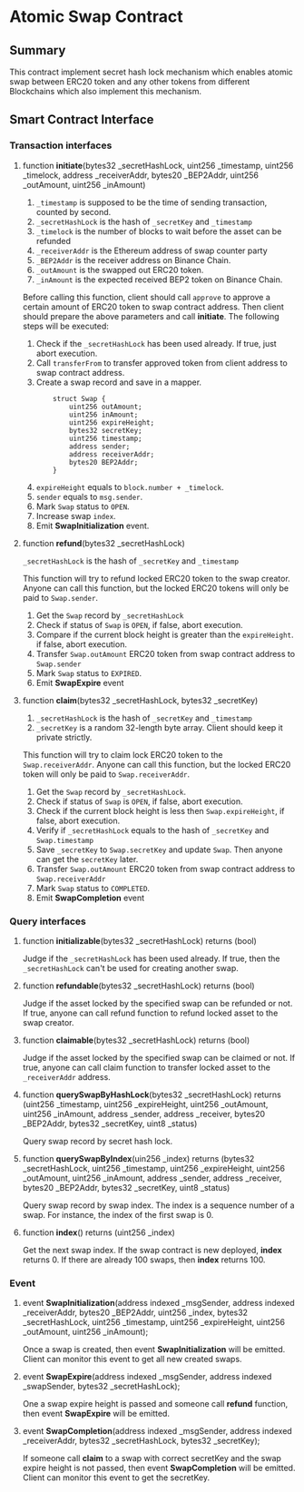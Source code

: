# Atomic Swap Contract

## Summary

This contract implement secret hash lock mechanism which enables atomic swap between ERC20 token and any other tokens from different Blockchains which also implement this mechanism. 

## Smart Contract Interface

### Transaction interfaces

1. function **initiate**(bytes32 _secretHashLock, uint256 _timestamp, uint256 _timelock, address _receiverAddr, bytes20 _BEP2Addr, uint256 _outAmount, uint256 _inAmount)
    1. `_timestamp` is supposed to be the time of sending transaction, counted by second.
    2. `_secretHashLock` is the hash of `_secretKey` and `_timestamp`
    3. `_timelock` is the number of blocks to wait before the asset can be refunded
    4. `_receiverAddr` is the Ethereum address of swap counter party
    5. `_BEP2Addr` is the receiver address on Binance Chain. 
    6. `_outAmount` is the swapped out ERC20 token.
    7. `_inAmount` is the expected received BEP2 token on Binance Chain.
    
    Before calling this function, client should call `approve` to approve a certain amount of ERC20 token to swap contract address. Then client should prepare the above parameters and call **initiate**.
    The following steps will be executed:
    1. Check if the `_secretHashLock` has been used already. If true, just abort execution.
    2. Call `transferFrom` to transfer approved token from client address to swap contract address.
    3. Create a swap record and save in a mapper.
        ```
            struct Swap {
                uint256 outAmount;
                uint256 inAmount;
                uint256 expireHeight;
                bytes32 secretKey;
                uint256 timestamp;
                address sender;
                address receiverAddr;
                bytes20 BEP2Addr;
            }
        ```
    4. `expireHeight` equals to `block.number + _timelock`.
    5. `sender` equals to `msg.sender`.
    6. Mark `Swap` status to `OPEN`.
    7. Increase swap `index`.
    8. Emit **SwapInitialization** event.
    
2. function **refund**(bytes32 _secretHashLock)
    
    `_secretHashLock` is the hash of `_secretKey` and `_timestamp`
    
    This function will try to refund locked ERC20 token to the swap creator. Anyone can call this function, but the locked ERC20 tokens will only be paid to `Swap.sender`.
    1. Get the `Swap` record by `_secretHashLock`
    2. Check if status of `Swap` is `OPEN`, if false, abort execution.
    3. Compare if the current block height is greater than the `expireHeight`. if false, abort execution.
    4. Transfer `Swap.outAmount` ERC20 token from swap contract address to `Swap.sender`
    5. Mark `Swap` status to `EXPIRED`.
    6. Emit **SwapExpire** event
    
3. function **claim**(bytes32 _secretHashLock, bytes32 _secretKey)
    1. `_secretHashLock` is the hash of `_secretKey` and `_timestamp`
    2. `_secretKey` is a random 32-length byte array. Client should keep it private strictly.
    
    This function will try to claim lock ERC20 token to the `Swap.receiverAddr`. Anyone can call this function, but the locked ERC20 token will only be paid to `Swap.receiverAddr`.
    1. Get the `Swap` record by `_secretHashLock`.
    2. Check if status of `Swap` is `OPEN`, if false, abort execution.
    3. Check if the current block height is less then `Swap.expireHeight`, if false, abort execution.
    4. Verify if `_secretHashLock` equals to the hash of `_secretKey` and `Swap.timestamp`
    5. Save `_secretKey` to `Swap.secretKey` and update `Swap`. Then anyone can get the `secretKey` later.
    6. Transfer `Swap.outAmount` ERC20 token from swap contract address to `Swap.receiverAddr`
    7. Mark `Swap` status to `COMPLETED`.
    8. Emit **SwapCompletion** event

### Query interfaces

1. function **initializable**(bytes32 _secretHashLock) returns (bool)
    
    Judge if the `_secretHashLock` has been used already. If true, then the `_secretHashLock` can't be used for creating another swap.
    
2. function **refundable**(bytes32 _secretHashLock) returns (bool)

    Judge if the asset locked by the specified swap can be refunded or not. If true, anyone can call refund function to refund locked asset to the swap creator.
    
3. function **claimable**(bytes32 _secretHashLock) returns (bool)

    Judge if the asset locked by the specified swap can be claimed or not. If true, anyone can call claim function to transfer locked asset to the `_receiverAddr` address.

4. function **querySwapByHashLock**(bytes32 _secretHashLock) returns (uint256 _timestamp,  uint256 _expireHeight, uint256 _outAmount, uint256 _inAmount, address _sender, address _receiver, bytes20 _BEP2Addr, bytes32 _secretKey, uint8 _status)

    Query swap record by secret hash lock.
    
5. function **querySwapByIndex**(uin256 _index) returns (bytes32 _secretHashLock, uint256 _timestamp, uint256 _expireHeight, uint256 _outAmount, uint256 _inAmount, address _sender, address _receiver, bytes20 _BEP2Addr, bytes32 _secretKey, uint8 _status)

    Query swap record by swap index. The index is a sequence number of a swap. For instance, the index of the first swap is 0.

6. function **index**() returns (uint256 _index)

    Get the next swap index. If the swap contract is new deployed, **index** returns 0. If there are already 100 swaps, then **index** returns 100.

### Event

1. event **SwapInitialization**(address indexed _msgSender, address indexed _receiverAddr, bytes20 _BEP2Addr, uint256 _index, bytes32 _secretHashLock, uint256 _timestamp, uint256 _expireHeight, uint256 _outAmount, uint256 _inAmount);

    Once a swap is created, then event **SwapInitialization** will be emitted. Client can monitor this event to get all new created swaps.

2. event **SwapExpire**(address indexed _msgSender, address indexed _swapSender, bytes32 _secretHashLock);

    One a swap expire height is passed and someone call **refund** function, then event **SwapExpire** will be emitted.
    
3. event **SwapCompletion**(address indexed _msgSender, address indexed _receiverAddr, bytes32 _secretHashLock, bytes32 _secretKey);

    If someone call **claim** to a swap with correct secretKey and the swap expire height is not passed, then event **SwapCompletion** will be emitted. Client can monitor this event to get the secretKey.

